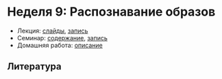 # Неделя 9: Распознавание образов

* Лекция: [слайды](), [запись]()
* Семинар: [содержание](), [запись]()
* Домашняя работа: [описание]()

## Литература


